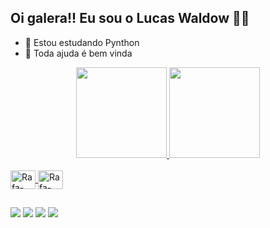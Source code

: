 ## Oi galera!! Eu sou o Lucas Waldow  👨‍💻

- 🌱 Estou estudando Pynthon
- 🤔 Toda ajuda é bem vinda

<div align="center">
  <a href="https://github.com/lucaswaldow">
  <img height="145em" src="https://github-readme-stats.vercel.app/api?username=lucaswaldow&show_icons=true&theme=tokyonight&include_all_commits=true&count_private=true"/>
  <img height="145em" src="https://github-readme-stats.vercel.app/api/top-langs/?username=lucaswaldow&layout=compact&langs_count=7&theme=tokyonight"/>
</div>
<div style="display: inline_block"><br>
  <img align="center" alt="Rafa-Python" height="30" width="40" src ="https://cdn.jsdelivr.net/gh/devicons/devicon/icons/python/python-original.svg">
  <img align="center" alt="Rafa-MySQL" height="30" width="40" src="https://cdn.jsdelivr.net/gh/devicons/devicon/icons/mysql/mysql-plain-wordmark.svg">
</div>

  ##

<div> 
  <a href="https://instagram.com/wxlucaz" target="_blank"><img src="https://img.shields.io/badge/-Instagram-%23E4405F?style=for-the-badge&logo=instagram&logoColor=white" target="_blank"></a>
  <a href="https://discord.gg/pDbY76q8Qf" target="_blank"><img src="https://img.shields.io/badge/Discord-7289DA?style=for-the-badge&logo=discord&logoColor=white" target="_blank"></a> 
  <a href = "mailto:lucaswaldolw@gmail.com"><img src="https://img.shields.io/badge/-Gmail-%23333?style=for-the-badge&logo=gmail&logoColor=white" target="_blank"></a>
  <a href="https://www.linkedin.com/in/lucaswaldow/" target="_blank"><img src="https://img.shields.io/badge/-LinkedIn-%230077B5?style=for-the-badge&logo=linkedin&logoColor=white" target="_blank"></a> 
</div>
